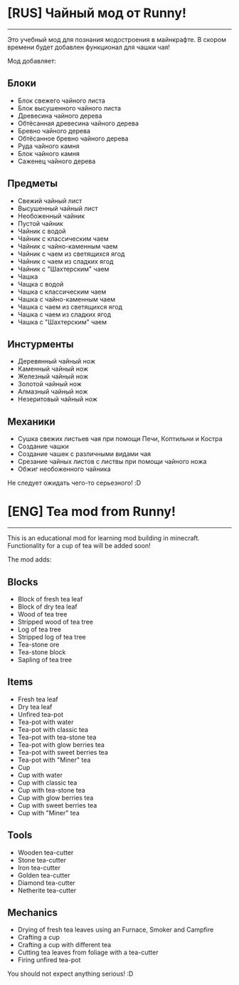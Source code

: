 # [RUS] Чайный мод от Runny!

---
Это учебный мод для познания модостроения в майнкрафте. В скором времени будет добавлен функционал для чашки чая! 

Мод добавляет:
## Блоки
- Блок свежего чайного листа
- Блок высушенного чайного листа
- Древесина чайного дерева
- Обтёсанная древесина чайного дерева
- Бревно чайного дерева
- Обтёсанное бревно чайного дерева
- Руда чайного камня
- Блок чайного камня
- Саженец чайного дерева

## Предметы
- Свежий чайный лист
- Высушенный чайный лист
- Необоженный чайник
- Пустой чайник
- Чайник с водой 
- Чайник с классическим чаем
- Чайник с чайно-каменным чаем
- Чайник с чаем из светящихся ягод
- Чайник с чаем из сладких ягод
- Чайник с "Шахтерским" чаем
- Чашка
- Чащка с водой
- Чашка с классическим чаем
- Чашка с чайно-каменным чаем
- Чашка с чаем из светящихся ягод
- Чашка с чаем из сладких ягод
- Чашка с "Шахтерским" чаем

## Инстурменты
- Деревянный чайный нож
- Каменный чайный нож
- Железный чайный нож
- Золотой чайный нож
- Алмазный чайный нож
- Незеритовый чайный нож

## Механики
- Сушка свежих листьев чая при помощи Печи, Коптильни и Костра
- Создание чашки
- Создание чашек с различными видами чая
- Срезание чайных листов с листвы при помощи чайного ножа
- Обжиг необоженного чайника

Не следует ожидать чего-то серьезного! :D

# [ENG] Tea mod from Runny!

---
This is an educational mod for learning mod building in minecraft. Functionality for a cup of tea will be added soon!

The mod adds:
## Blocks
- Block of fresh tea leaf
- Block of dry tea leaf
- Wood of tea tree
- Stripped wood of tea tree
- Log of tea tree
- Stripped log of tea tree
- Tea-stone ore
- Tea-stone block
- Sapling of tea tree

## Items
- Fresh tea leaf
- Dry tea leaf
- Unfired tea-pot
- Tea-pot with water
- Tea-pot with classic tea
- Tea-pot with tea-stone tea
- Tea-pot with glow berries tea
- Tea-pot with sweet berries tea
- Tea-pot with "Miner" tea
- Cup
- Cup with water
- Cup with classic tea
- Cup with tea-stone tea
- Cup with glow berries tea
- Cup with sweet berries tea
- Cup with "Miner" tea

## Tools
- Wooden tea-cutter
- Stone tea-cutter
- Iron tea-cutter
- Golden tea-cutter
- Diamond tea-cutter
- Netherite tea-cutter

## Mechanics
- Drying of fresh tea leaves using an Furnace, Smoker and Campfire
- Crafting a cup
- Crafting a cup with different tea
- Cutting tea leaves from foliage with a tea-cutter
- Firing unfired tea-pot

You should not expect anything serious! :D
